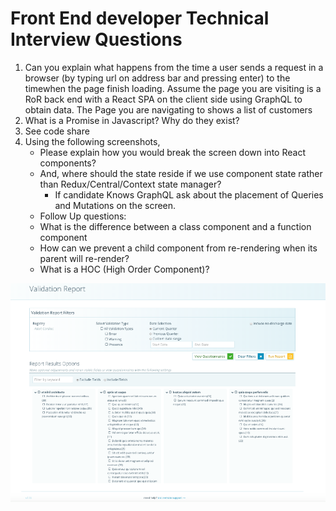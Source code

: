 # Front End developer Technical Interview Questions

1.  Can you explain what happens from the time a user sends a request in a browser (by typing url on address bar and pressing enter) to the timewhen the page finish loading.
    Assume the page you are visiting is a RoR back end with a React SPA on the client side using GraphQL to obtain data. The Page you are navigating to shows a list of customers
2.  What is a Promise in Javascript? Why do they exist?
3.  See code share
4.  Using the following screenshots,
    - Please explain how you would break the screen down into React components?
    - And, where should the state reside if we use component state rather than Redux/Central/Context state manager?
      - If candidate Knows GraphQL ask about the placement of Queries and Mutations on the screen.
    - Follow Up questions:
    - What is the difference between a class component and a function component 
    - How can we prevent a child component from re-rendering when its parent will re-render?
    - What is a HOC (High Order Component)?

![Second Screenshot][pic2]

[pic2]: ./assets/front_end_technical_qs_2.png
